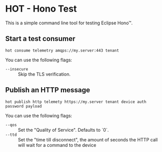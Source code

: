 # HOT - Hono Test

This is a simple command line tool for testing Eclipse Hono™.

## Start a test consumer

    hot consume telemetry amqps://my.server:443 tenant

You can use the following flags:

<dl>

<dt><code>--insecure</code></dt>
<dd>Skip the TLS verification.</dd>

</dl>

## Publish an HTTP message

    hot publish http telemety https://my.server tenant device auth password payload

You can use the following flags:

<dl>

<dt><code>--qos</code></dt>
<dd>Set the "Quality of Service". Defaults to `0`.</dd>

<dt><code>--ttd</code></dt>
<dd>Set the "time till disconnect", the amount of seconds the HTTP call will
wait for a command to the device</dd>

</dl>